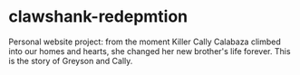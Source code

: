 # clawshank-redepmtion
Personal website project: from the moment Killer Cally Calabaza climbed into our homes and hearts, she changed her new brother's life forever. This is the story of Greyson and Cally.
